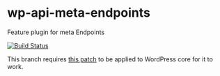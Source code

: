 # wp-api-meta-endpoints

Feature plugin for meta Endpoints

[![Build Status](https://travis-ci.org/WP-API/wp-api-meta-endpoints.svg?branch=master)](https://travis-ci.org/WP-API/wp-api-meta-endpoints)

This branch requires [this patch](https://core.trac.wordpress.org/attachment/ticket/35658/35658.diff) to be applied to WordPress core for it to work.
